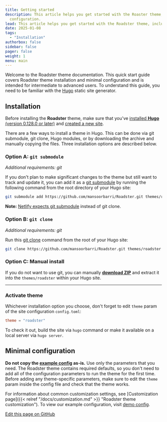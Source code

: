 ```yaml
---
title: Getting started
description: This article helps you get started with the Roaster theme, including installation and minimal
  configuration.
lead: This article helps you get started with the Roadster theme, including installation and minimal configuration.
date: 2025-01-08
tags:
  - "Installation"
authorbox: false
sidebar: false
pager: false
weight: 1
menu: main
---
```


Welcome to the Roadster theme documentation. This quick start guide covers Roadster theme installation and minimal configuration and is intended for intermediate to advanced users. To understand this guide, you need to be familiar with the [Hugo](https://gohugo.io/) static site generator.

<!--more-->

## Installation

Before installing the **Roadster** theme, make sure that you've [installed **Hugo** (version 0.128.0 or later)](https://gohugo.io/getting-started/installing/) and [created a new site](https://gohugo.io/getting-started/quick-start/#create-a-site).

There are a few ways to install a theme in Hugo. This can be done via git submodule, git clone, Hugo modules, or by downloading the archive and manually copying the files. Three installation options are described below.

### Option A: `git submodule`

*Additional requirements: git*

If you don't plan to make significant changes to the theme but still want to track and update it, you can add it as a [git submodule](https://git-scm.com/docs/git-submodule) by running the following command from the root directory of your Hugo site:

```sh
git submodule add https://github.com/mansoorbarri/Roadster.git themes/roadster
```

**Note:**
[Netlify expects git submodule](https://docs.netlify.com/configure-builds/common-configurations/hugo/#hugo-themes) instead of git clone.

### Option B: `git clone`

*Additional requirements: git*

Run this [git clone](https://git-scm.com/docs/git-clone) command from the root of your Hugo site:

```sh
git clone https://github.com/mansoorbarri/Roadster.git themes/roadster
```

### Option C: Manual install

If you do not want to use git, you can manually **[download ZIP](https://github.com/mansoorbarri/Roadster/archive/master.zip)** and extract it into the `themes/roadster` within your Hugo site.

---

### Activate theme

Whichever installation option you choose, don't forget to edit `theme` param of the site configuration `config.toml`:

```toml
theme = "roadster"
```

To check it out, build the site via `hugo` command or make it available on a local server via `hugo server`.

## Minimal configuration

**Do not copy the [example config](https://roadster-hugo.pages.dev/docs/customization/#configuration-example) as-is.** Use only the parameters that you need. The Roadster theme contains required defaults, so you don't need to add all of the configuration parameters to run the theme for the first time. Before adding any theme-specific parameters, make sure to edit the `theme` param inside the config file and check that the theme works.

For information about common customization settings, see [Customization page]({{< relref "/docs/customization.md" >}} "Roadster theme customization"). To view our example configuration, visit [demo config](https://github.com/mansoorbarri/Roadster/blob/master/examplesite/config.toml).

[Edit this page on GitHub](https://github.com/mansoorbarri/Roadster/blob/master/examplesite/content/docs/getting-started.md)

